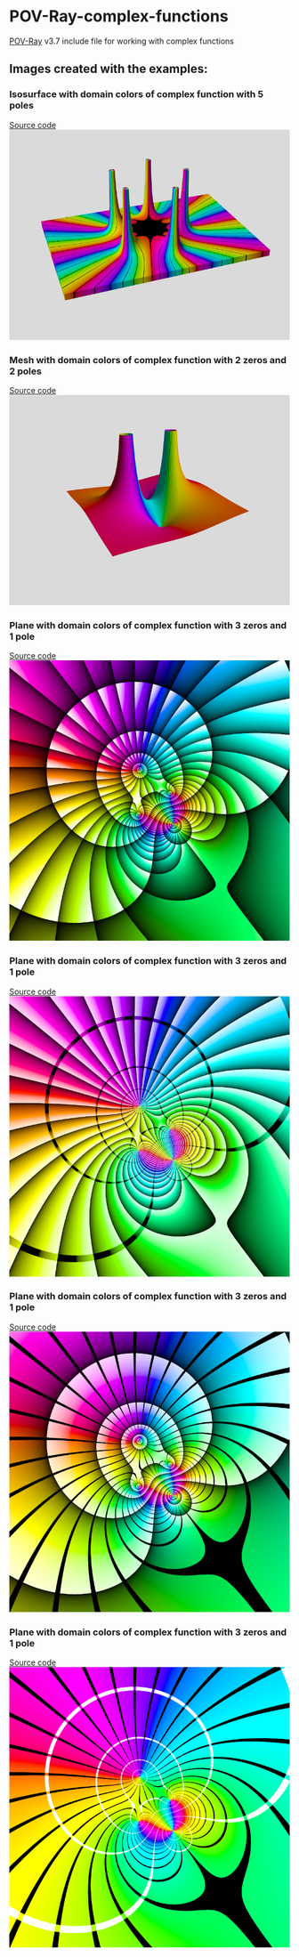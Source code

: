 # POV-Ray-complex-functions
[POV-Ray](http://www.povray.org) v3.7 include file for working with complex functions

## Images created with the examples:

### Isosurface with domain colors of complex function with 5 poles
[Source code](FivePoles_Isosurface.pov)\
![Image - Isosurface - Five poles](FivePoles_Isosurface.png)

### Mesh with domain colors of complex function with 2 zeros and 2 poles
[Source code](Two_Zeros_Two_Poles.pov)\
![Image - Mesh - Two zeros & Two poles](Two_Zeros_Two_Poles.png)

### Plane with domain colors of complex function with 3 zeros and 1 pole
[Source code](HueRamps_MagnRamps.pov)\
![Image - Plane - Hue ramps & Magnitude ramps](HueRamps_MagnRamps.png)

### Plane with domain colors of complex function with 3 zeros and 1 pole
[Source code](HueRamps_MagnStripes.pov)\
![Image - Plane - Hue ramps & Magnitude stripes](HueRamps_MagnStripes.png)

### Plane with domain colors of complex function with 3 zeros and 1 pole
[Source code](HueStripes_MagnRamps.pov)\
![Image - Plane - Hue stripes & Magnitude ramps](HueStripes_MagnRamps.png)

### Plane with domain colors of complex function with 3 zeros and 1 pole
[Source code](HueStripes_MagnStripes.pov)\
![Image - Plane - Hue stripes & Magnitude stripes](HueStripes_MagnStripes.png)
